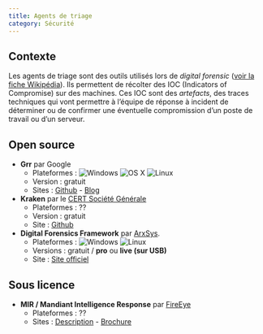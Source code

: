 ```yaml
---
title: Agents de triage
category: Sécurité
---	
```


## Contexte

Les agents de triage sont des outils utilisés lors de _digital forensic_ ([voir la fiche Wikipédia](http://en.wikipedia.org/wiki/Digital_forensics)). 
Ils permettent de récolter des IOC (Indicators of Compromise) sur des machines. Ces IOC sont des _artefacts_, des traces techniques qui vont permettre à 
l’équipe de réponse à incident de déterminer ou de confirmer une éventuelle compromission d’un poste de travail ou d’un serveur.


## Open source

* **Grr** par Google
	- Plateformes : ![Windows]({{site.url}}/images/windows.png "Windows") ![OS X]({{site.url}}/images/apple.png "OS X") ![Linux]({{site.url}}/images/tux.png "Linux")
	- Version : gratuit
	- Sites : [Github](https://github.com/google/grr) - [Blog](http://grr-response.blogspot.fr/)
* **Kraken** par le [CERT Société Générale](https://cert.societegenerale.com/en/index.html)
	- Plateformes : ??
	- Version : gratuit
	- Site : [Github](https://github.com/certsocietegenerale/kraken)
* **Digital Forensics Framework** par [ArxSys](http://www.arxsys.fr).
	- Plateformes : ![Windows]({{site.url}}/images/windows.png "Windows") ![Linux]({{site.url}}/images/tux.png "Linux")
	- Versions : gratuit / **pro** ou **live (sur USB)**
	- Site : [Site officiel](http://www.digital-forensic.org/)

	
## Sous licence

* **MIR / Mandiant Intelligence Response** par [FireEye](http://www.fireeye.com)
	- Plateformes : ??
	- Sites : [Description](http://www.fireeye.com/products-and-solutions/endpoint-forensics.html) - [Brochure](http://www.fireeye.com/resources/pdfs/fireeye-endpoint-forensics.pdf)